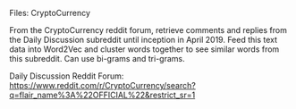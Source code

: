 Files: CryptoCurrency

From the CryptoCurrency reddit forum, retrieve comments and replies from the Daily Discussion subreddit until inception in April 2019. Feed this text data into Word2Vec and cluster words together to see similar words from this subreddit. Can use bi-grams and tri-grams.

Daily Discussion Reddit Forum: https://www.reddit.com/r/CryptoCurrency/search?q=flair_name%3A%22OFFICIAL%22&restrict_sr=1
